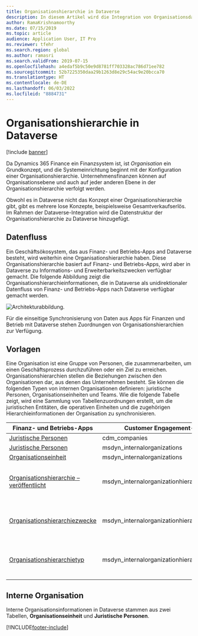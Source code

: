 ```yaml
---
title: Organisationshierarchie in Dataverse
description: In diesem Artikel wird die Integration von Organisationsdaten zwischen Finanz- und Betriebs-Apps und Dataverse beschrieben.
author: RamaKrishnamoorthy
ms.date: 07/15/2019
ms.topic: article
audience: Application User, IT Pro
ms.reviewer: tfehr
ms.search.region: global
ms.author: ramasri
ms.search.validFrom: 2019-07-15
ms.openlocfilehash: a4edaf5b9c50e9d8781ff703328ac786d71ee782
ms.sourcegitcommit: 52b7225350daa29b1263d8e29c54ac9e20bcca70
ms.translationtype: HT
ms.contentlocale: de-DE
ms.lasthandoff: 06/03/2022
ms.locfileid: "8884731"
---
```

# <a name="organization-hierarchy-in-dataverse"></a>Organisationshierarchie in Dataverse

[!include [banner](../../includes/banner.md)]



Da Dynamics 365 Finance ein Finanzsystem ist, ist *Organisation* ein Grundkonzept, und die Systemeinrichtung beginnt mit der Konfiguration einer Organisationshierarchie. Unternehmensfinanzen können auf Organisationsebene und auch auf jeder anderen Ebene in der Organisationshierarchie verfolgt werden.

Obwohl es in Dataverse nicht das Konzept einer Organisationshierarchie gibt, gibt es mehrere lose Konzepte, beispielsweise Gesamtverkaufserlös. Im Rahmen der Dataverse-Integration wird die Datenstruktur der Organisationshierarchie zu Dataverse hinzugefügt.

## <a name="data-flow"></a>Datenfluss

Ein Geschäftsökosystem, das aus Finanz- und Betriebs-Apps and Dataverse besteht, wird weiterhin eine Organisationshierarchie haben. Diese Organisationshierarchie basiert auf Finanz- und Betriebs-Apps, wird aber in Dataverse zu Informations- und Erweiterbarkeitszwecken verfügbar gemacht. Die folgende Abbildung zeigt die Organisationshierarchieinformationen, die in Dataverse als unidirektionaler Datenfluss von Finanz- und Betriebs-Apps nach Dataverse verfügbar gemacht werden.

![Architekturabbildung.](media/dual-write-data-flow.png)

Für die einseitige Synchronisierung von Daten aus Apps für Finanzen und Betrieb mit Dataverse stehen Zuordnungen von Organisationshierarchien zur Verfügung.

## <a name="templates"></a>Vorlagen

Eine Organisation ist eine Gruppe von Personen, die zusammenarbeiten, um einen Geschäftsprozess durchzuführen oder ein Ziel zu erreichen. Organisationshierarchien stellen die Beziehungen zwischen den Organisationen dar, aus denen das Unternehmen besteht. Sie können die folgenden Typen von internen Organisationen definieren: juristische Personen, Organisationseinheiten und Teams. Wie die folgende Tabelle zeigt, wird eine Sammlung von Tabellenzuordnungen erstellt, um die juristischen Entitäten, die operativen Einheiten und die zugehörigen Hierarchieinformationen der Organisation zu synchronisieren.

Finanz- und Betriebs-Apps | Customer Engagement-Apps     | Description
-----------------------|--------------------------------|---
[Juristische Personen](mapping-reference.md#102) | cdm_companies | 
[Juristische Personen](mapping-reference.md#142) | msdyn_internalorganizations |
[Organisationseinheit](mapping-reference.md#143) | msdyn_internalorganizations |
[Organisationshierarchie – veröffentlicht](mapping-reference.md#139) | msdyn_internalorganizationhierarchies | Diese Vorlage bietet eine unidirektionale Synchronisierung der Tabelle „Veröffentlichte Organisationshierarchie“.
[Organisationshierarchiezwecke](mapping-reference.md#140) | msdyn_internalorganizationhierarchypurposes | Diese Vorlage ermöglicht eine unidirektionale Synchronisierung der Tabelle „Zweck der Organisationshierarchie“.
[Organisationshierarchietyp](mapping-reference.md#141) | msdyn_internalorganizationhierarchytypes | Diese Vorlage ermöglicht eine unidirektionale Synchronisierung der Tabelle „Organisationshierarchietyp“.

## <a name="internal-organization"></a>Interne Organisation

Interne Organisationsinformationen in Dataverse stammen aus zwei Tabellen, **Organisationseinheit** und **Juristische Personen**.

[!INCLUDE[footer-include](../../../../includes/footer-banner.md)]
